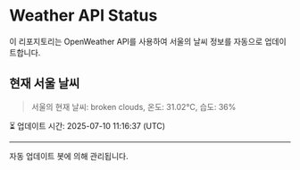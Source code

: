 
# Weather API Status

이 리포지토리는 OpenWeather API를 사용하여 서울의 날씨 정보를 자동으로 업데이트합니다.

## 현재 서울 날씨
> 서울의 현재 날씨: broken clouds, 온도: 31.02°C, 습도: 36%

⏳ 업데이트 시간: 2025-07-10 11:16:37 (UTC)

---
자동 업데이트 봇에 의해 관리됩니다.
